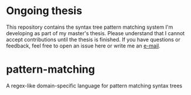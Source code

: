 # Ongoing thesis

This repository contains the syntax tree pattern matching
system I'm developing as part of my master's thesis. Please understand that I cannot accept 
contributions until the thesis is finished. If you have questions or feedback, feel
free to open an issue here or write me an [e-mail](mailto:felix.kohlgrueber@gmail.com).


# pattern-matching
A regex-like domain-specific language for pattern matching syntax trees


